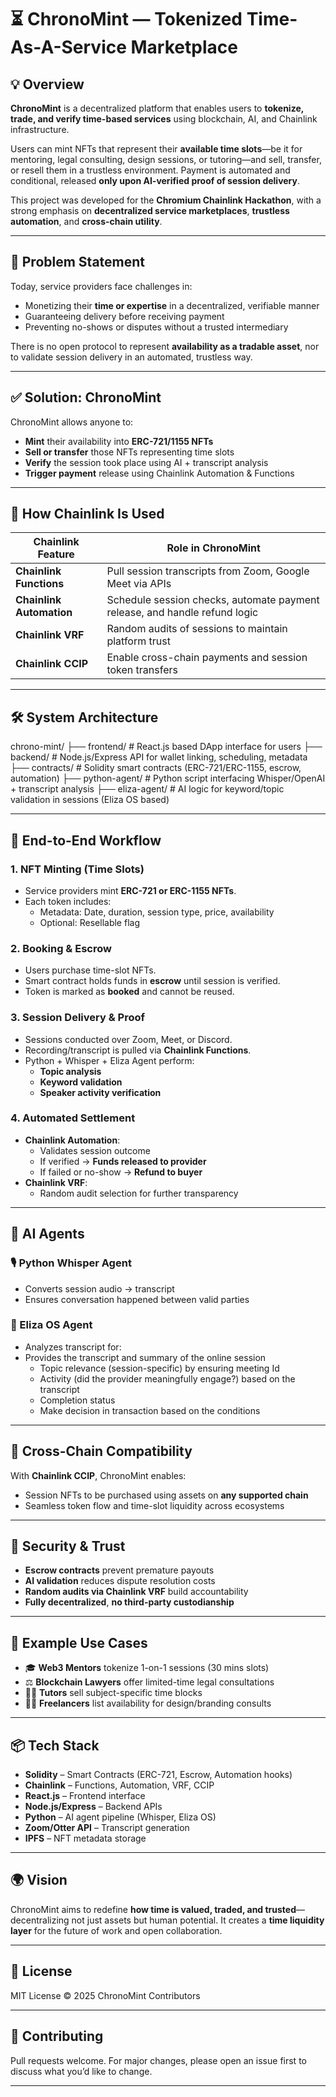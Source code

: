 # ⏳ ChronoMint — Tokenized Time-As-A-Service Marketplace

## 💡 Overview

**ChronoMint** is a decentralized platform that enables users to **tokenize, trade, and verify time-based services** using blockchain, AI, and Chainlink infrastructure. 

Users can mint NFTs that represent their **available time slots**—be it for mentoring, legal consulting, design sessions, or tutoring—and sell, transfer, or resell them in a trustless environment. Payment is automated and conditional, released **only upon AI-verified proof of session delivery**.

This project was developed for the **Chromium Chainlink Hackathon**, with a strong emphasis on **decentralized service marketplaces**, **trustless automation**, and **cross-chain utility**.

---

## 🎯 Problem Statement

Today, service providers face challenges in:

- Monetizing their **time or expertise** in a decentralized, verifiable manner
- Guaranteeing delivery before receiving payment
- Preventing no-shows or disputes without a trusted intermediary

There is no open protocol to represent **availability as a tradable asset**, nor to validate session delivery in an automated, trustless way.

---

## ✅ Solution: ChronoMint

ChronoMint allows anyone to:

- **Mint** their availability into **ERC-721/1155 NFTs**
- **Sell or transfer** those NFTs representing time slots
- **Verify** the session took place using AI + transcript analysis
- **Trigger payment** release using Chainlink Automation & Functions

---

## 🔗 How Chainlink Is Used

| Chainlink Feature      | Role in ChronoMint                                                                 |
|------------------------|-------------------------------------------------------------------------------------|
| **Chainlink Functions**| Pull session transcripts from Zoom, Google Meet via APIs                           |
| **Chainlink Automation**| Schedule session checks, automate payment release, and handle refund logic        |
| **Chainlink VRF**      | Random audits of sessions to maintain platform trust                               |
| **Chainlink CCIP**     | Enable cross-chain payments and session token transfers                            |

---

## 🛠️ System Architecture
chrono-mint/
├── frontend/ # React.js based DApp interface for users
├── backend/ # Node.js/Express API for wallet linking, scheduling, metadata
├── contracts/ # Solidity smart contracts (ERC-721/ERC-1155, escrow, automation)
├── python-agent/ # Python script interfacing Whisper/OpenAI + transcript analysis
├── eliza-agent/ # AI logic for keyword/topic validation in sessions (Eliza OS based)

---

## 🔁 End-to-End Workflow

### 1. **NFT Minting (Time Slots)**
- Service providers mint **ERC-721 or ERC-1155 NFTs**.
- Each token includes:
  - Metadata: Date, duration, session type, price, availability
  - Optional: Resellable flag

### 2. **Booking & Escrow**
- Users purchase time-slot NFTs.
- Smart contract holds funds in **escrow** until session is verified.
- Token is marked as **booked** and cannot be reused.

### 3. **Session Delivery & Proof**
- Sessions conducted over Zoom, Meet, or Discord.
- Recording/transcript is pulled via **Chainlink Functions**.
- Python + Whisper + Eliza Agent perform:
  - **Topic analysis**
  - **Keyword validation**
  - **Speaker activity verification**

### 4. **Automated Settlement**
- **Chainlink Automation**:
  - Validates session outcome
  - If verified → **Funds released to provider**
  - If failed or no-show → **Refund to buyer**
- **Chainlink VRF**:
  - Random audit selection for further transparency

---

## 🤖 AI Agents

### 🎙️ Python Whisper Agent
- Converts session audio → transcript
- Ensures conversation happened between valid parties

### 🧠 Eliza OS Agent
- Analyzes transcript for:
- Provides the transcript and summary of the online session
  - Topic relevance (session-specific) by ensuring meeting Id
  - Activity (did the provider meaningfully engage?) based on the transcript
  - Completion status 
  - Make decision in transaction based on the conditions

---

## 🌉 Cross-Chain Compatibility

With **Chainlink CCIP**, ChronoMint enables:

- Session NFTs to be purchased using assets on **any supported chain**
- Seamless token flow and time-slot liquidity across ecosystems

---

## 🔐 Security & Trust

- **Escrow contracts** prevent premature payouts
- **AI validation** reduces dispute resolution costs
- **Random audits via Chainlink VRF** build accountability
- **Fully decentralized**, **no third-party custodianship**

---

## 🧪 Example Use Cases

- 🎓 **Web3 Mentors** tokenize 1-on-1 sessions (30 mins slots)
- ⚖️ **Blockchain Lawyers** offer limited-time legal consultations
- 👨‍🏫 **Tutors** sell subject-specific time blocks
- 👩‍🎨 **Freelancers** list availability for design/branding consults

---

## 📦 Tech Stack

- **Solidity** – Smart Contracts (ERC-721, Escrow, Automation hooks)
- **Chainlink** – Functions, Automation, VRF, CCIP
- **React.js** – Frontend interface
- **Node.js/Express** – Backend APIs
- **Python** – AI agent pipeline (Whisper, Eliza OS)
- **Zoom/Otter API** – Transcript generation
- **IPFS** – NFT metadata storage

---

## 🌍 Vision

ChronoMint aims to redefine **how time is valued, traded, and trusted**—decentralizing not just assets but human potential. It creates a **time liquidity layer** for the future of work and open collaboration.

---

## 📄 License

MIT License © 2025 ChronoMint Contributors

---

## 🤝 Contributing

Pull requests welcome. For major changes, please open an issue first to discuss what you’d like to change.

---


